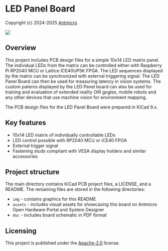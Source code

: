 # LED Panel Board

Copyright (c) 2024-2025 [Antmicro](https://www.antmicro.com)

![](img/led-panel-render.png)

## Overview

This project includes PCB design files for a simple 10x14 LED matrix panel.
The individual LEDs from the matrix can be controlled either with Raspberry Pi RP2040 MCU or Lattice ICE40UP5K FPGA.
The LED sequences displayed by the matrix can be synchronized with external triggering signal. 
The LED Panel Board can then be used for measuring latency in vision systems.
The custom paterns displayed by the LED Panel board can also be used for training and evaluation of extended reality (XR gogles, mobile robots and any other devices that use machine vision for environment mapping. 

The PCB design files for the LED Panel Board were prepared in KiCad 9.x.

## Key features

* 10x14 LED matrix of individually controllable LEDs
* LED control possible with RP2040 MCU or iCE40 FPGA
* External trigger signal
* Fastening studs compliant with VESA display holders and similar accessories 

## Project structure

The main directory contains KiCad PCB project files, a LICENSE, and a README.
The remaining files are stored in the following directories:

* `img` - contains graphics for this README
* `assets` - includes visual assets for showcasing this board on Antmicro Open Hardware Portal and System Designer
* `doc` - includes board schematic in PDF format 

## Licensing

This project is published under the [Apache-2.0](LICENSE) license.
